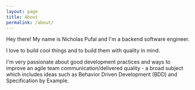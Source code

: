 ```yaml
---
layout: page
title: About
permalink: /about/
---
```


Hey there! My name is Nicholas Pufal and I'm a backend software engineer.

I love to build cool things and to build them with quality in mind.

I'm very passionate about good development practices and ways to improve an agile team communication/delivered quality - a broad subject which includes ideas such as Behavior Driven Development (BDD) and Specification by Example.

